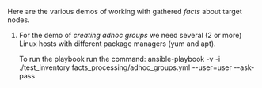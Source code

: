 Here are the various demos of working with gathered *facts* about target nodes.

1. For the demo of *creating adhoc groups* we need several (2 or more) Linux hosts with different package managers (yum and apt).
   
   To run the playbook run the command:
       ansible-playbook -v -i ./test_inventory facts_processing/adhoc_groups.yml --user=user --ask-pass
